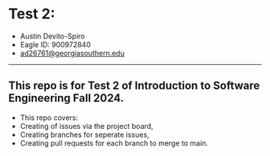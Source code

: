 # **Test 2:**

* Austin Devito-Spiro
* Eagle ID: 900972840
* ad26761@georgiasouthern.edu

--------------------------------------------

## This repo is for Test 2 of Introduction to Software Engineering Fall 2024.
* This repo covers:
* Creating of issues via the project board,
* Creating branches for seperate issues,
* Creating pull requests for each branch to merge to main. 
